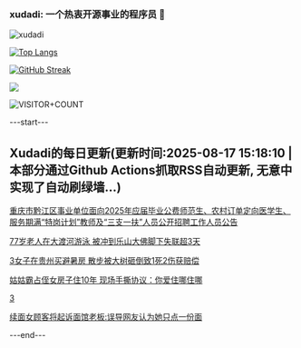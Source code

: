 ### xudadi: 一个热衷开源事业的程序员 👋

![xudadi](https://github-readme-stats-git-masterorgs-github-readme-stats-team.vercel.app/api?username=xudadi)

[![Top Langs](https://github-readme-stats.vercel.app/api/top-langs/?username=xudadi)](https://github.com/anuraghazra/github-readme-stats)

[![GitHub Streak](https://streak-stats.demolab.com?user=xudadi&locale=zh_Hans)](https://git.io/streak-stats)

![](https://raw.githubusercontent.com/xudadi/xudadi/main/assets/github-contribution-grid-snake.svg)

![VISITOR+COUNT](https://komarev.com/ghpvc/?username=xudadi&label=VISITOR+COUNT)


---start---

## Xudadi的每日更新(更新时间:2025-08-17 15:18:10 | 本部分通过Github Actions抓取RSS自动更新, 无意中实现了自动刷绿墙...)

[重庆市黔江区事业单位面向2025年应届毕业公费师范生、农村订单定向医学生、服务期满“特岗计划”教师及“三支一扶”人员公开招聘工作人员公告](https://www.gongkaoleida.com/article/2569747)

[77岁老人在大渡河游泳 被冲到乐山大佛脚下失联超3天](https://m.163.com/news/article/K75JPNH90514D3UH.html)

[3女子在贵州买避暑房 散步被大树砸倒致1死2伤获赔偿](https://m.163.com/news/article/K75HHR2K05561G0D.html)

[姑姑霸占侄女房子住10年 现场手撕协议：你爱住哪住哪](https://m.163.com/news/article/K75ILO58053469LG.html)

[3](https://m.163.com/touch/news/sub/domestic)

[续面女顾客将起诉面馆老板:误导网友认为她只点一份面](https://m.163.com/news/article/K75EBU9305345ARG.html)

---end---
